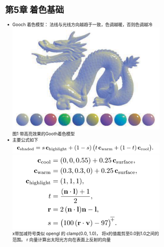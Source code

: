 # 第5章 着色基础
* Gooch 着色模型： 法线与光线方向越趋于一致，色调越暖，否则色调越冷
![](media/DragonGoothShadingModel.png)
图1 带高亮效果的Gooth着色模型
* 主要公式如下
![](media/Equation_05_01.png)
![](media/Equation_05_02.png)
x带加减符号类似 opengl 的 clamp(0.0, 1.0)， 将x的值裁剪至0.0到1.0之间的范围。
r 向量计算出太阳光方向在表面上反射的向量